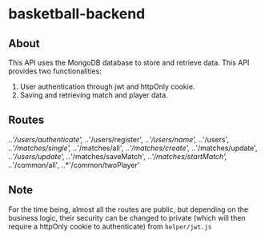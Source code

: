 # basketball-backend

## About
This API uses the MongoDB database to store and retrieve data.
This API provides two functionalities:
1. User authentication through jwt and httpOnly cookie.
2. Saving and retrieving match and player data.

## Routes
..*'/users/authenticate',
..*'/users/register',
..*'/users/name',
..*'/users',
..*'/matches/single',
..*'/matches/all',
..*'/matches/create',
..*'/matches/update',
..*'/users/update',
..*'/matches/saveMatch',
..*'/matches/startMatch',
..*'/common/all',
..*'/common/twoPlayer'

## Note
For the time being, almost all the routes are public, but depending on the business logic, their security can be changed to private (which will then require a httpOnly cookie to authenticate) from `helper/jwt.js`
